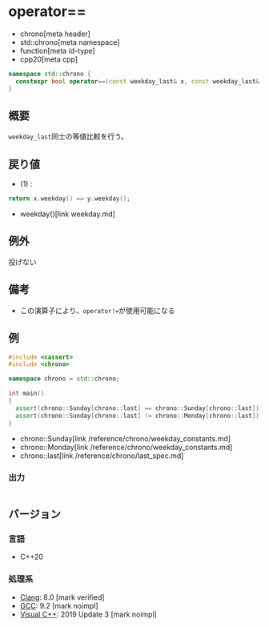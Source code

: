 # operator==
* chrono[meta header]
* std::chrono[meta namespace]
* function[meta id-type]
* cpp20[meta cpp]

```cpp
namespace std::chrono {
  constexpr bool operator==(const weekday_last& x, const weekday_last& y) noexcept; // (1) C++20
}
```

## 概要
`weekday_last`同士の等値比較を行う。


## 戻り値
- (1) :

```cpp
return x.weekday() == y.weekday();
```
* weekday()[link weekday.md]


## 例外
投げない


## 備考
- この演算子により、`operator!=`が使用可能になる


## 例
```cpp example
#include <cassert>
#include <chrono>

namespace chrono = std::chrono;

int main()
{
  assert(chrono::Sunday[chrono::last] == chrono::Sunday[chrono::last]);
  assert(chrono::Sunday[chrono::last] != chrono::Monday[chrono::last]);
}
```
* chrono::Sunday[link /reference/chrono/weekday_constants.md]
* chrono::Monday[link /reference/chrono/weekday_constants.md]
* chrono::last[link /reference/chrono/last_spec.md]

### 出力
```
```

## バージョン
### 言語
- C++20

### 処理系
- [Clang](/implementation.md#clang): 8.0 [mark verified]
- [GCC](/implementation.md#gcc): 9.2 [mark noimpl]
- [Visual C++](/implementation.md#visual_cpp): 2019 Update 3 [mark noimpl]
